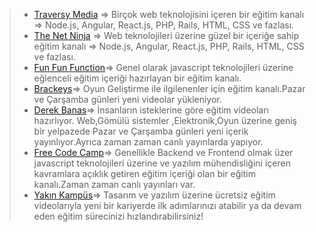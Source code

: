 >* [Traversy Media](https://www.youtube.com/user/TechGuyWeb/playlists) =>
> Birçok web teknolojisini içeren bir eğitim kanalı => Node.js, Angular, React.js, PHP, Rails, HTML, CSS ve fazlası.
>* [The Net Ninja](https://www.youtube.com/channel/UCW5YeuERMmlnqo4oq8vwUpg/playlists) =>
> Web teknolojileri üzerine güzel bir içeriğe sahip eğitim kanalı => Node.js, Angular, React.js, PHP, Rails, HTML, CSS ve fazlası.
>* [Fun Fun Function](https://www.youtube.com/channel/UCO1cgjhGzsSYb1rsB4bFe4Q/playlists)=>
> Genel olarak javascript teknolojileri üzerine eğlenceli eğitim içeriği hazırlayan bir eğitim kanalı.
>*  [Brackeys](https://www.youtube.com/user/Brackeys/playlists)=>
>  Oyun Geliştirme ile ilgilenenler için eğitim kanalı.Pazar ve Çarşamba günleri yeni videolar yükleniyor.
>*  [Derek Banas](https://github.com/ToplulukTR/liste/blob/master/tutorials.md)=>
>  İnsanların isteklerine göre eğitim videoları hazırlıyor. Web,Gömülü sistemler ,Elektronik,Oyun  üzerine geniş bir yelpazede Pazar ve Çarşamba günleri yeni içerik yayınlıyor.Ayrıca zaman zaman canlı yayınlarda yapıyor.
>*  [Free Code Camp](https://www.youtube.com/channel/UC8butISFwT-Wl7EV0hUK0BQ/playlists)=>
>  Genellikle Backend ve Frontend olmak üzer javascript teknolojileri üzerine ve yazılım mühendisliğini içeren kavramlara açıklık getiren eğitim içeriği olan bir eğitim kanalı.Zaman zaman canlı yayınları var.
>*  [Yakın Kampüs](https://www.youtube.com/user/yakinkampus1/playlists)=>
> Tasarım ve yazılım üzerine ücretsiz eğitim videolarıyla yeni bir kariyerde ilk adımlarınızı atabilir ya da devam eden eğitim sürecinizi hızlandırabilirsiniz!
